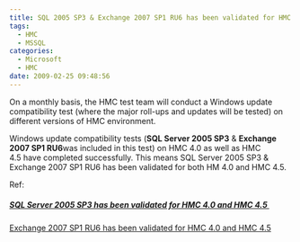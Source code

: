 ```yaml
---
title: SQL 2005 SP3 & Exchange 2007 SP1 RU6 has been validated for HMC 4.0 and HMC 4.5
tags:
  - HMC
  - MSSQL
categories:
  - Microsoft
  - HMC
date: 2009-02-25 09:48:56
---
```


On a monthly basis, the HMC test team will conduct a Windows update compatibility test (where the major roll-ups and updates will be tested) on different versions of HMC environment.

Windows update compatibility tests (**SQL Server 2005 SP3** &amp; **Exchange 2007 SP1 RU6**was included in this test) on HMC 4.0 as well as HMC 4.5 have completed successfully. This means SQL Server 2005 SP3 &amp; Exchange 2007 SP1 RU6 has been validated for both HM 4.0 and HMC 4.5.

Ref:

##### [SQL Server 2005 SP3 has been validated for HMC 4.0 and HMC 4.5 ](http://blogs.technet.com/provtest/archive/2009/02/23/sql-server-2005-sp3-has-been-validated-for-hmc-4-0-and-hmc-4-5.aspx)
[Exchange 2007 SP1 RU6 has been validated for HMC 4.0 and HMC 4.5](http://blogs.technet.com/provtest/archive/2009/02/23/exchange-2007-sp1-ru6-has-been-validated-for-hmc-4-0-and-hmc-4-5.aspx)